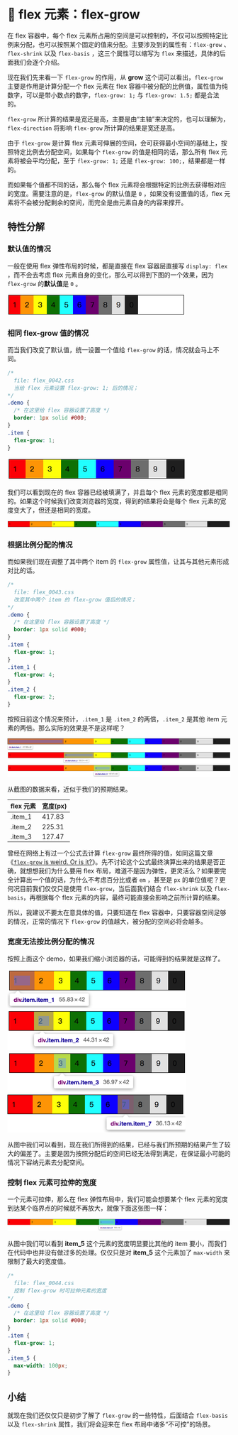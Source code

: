 # 📕 flex 元素：flex-grow

在 flex 容器中，每个 flex 元素所占用的空间是可以控制的，不仅可以按照特定比例来分配，也可以按照某个固定的值来分配。主要涉及到的属性有：`flex-grow`  、`flex-shrink` 以及 `flex-basis` ，这三个属性可以缩写为 `flex` 来描述，具体的后面我们会逐个介绍。

现在我们先来看一下 `flex-grow` 的作用，从 **grow** 这个词可以看出，`flex-grow` 主要是作用是计算分配一个 flex 元素在 flex 容器中被分配的比例值，属性值为纯数字，可以是带小数点的数字，`flex-grow: 1;` 与 `flex-grow: 1.5;` 都是合法的。

`flex-grow` 所计算的结果是宽还是高，主要是由“主轴”来决定的，也可以理解为，`flex-direction` 将影响 `flex-grow` 所计算的结果是宽还是高。

由于 `flex-grow` 是计算 flex 元素可伸展的空间，会可获得最小空间的基础上，按照特定比例去分配空间，如果每个 `flex-grow` 的值是相同的话，那么所有 flex 元素将被会平均分配，至于 `flex-grow: 1;` 还是 `flex-grow: 100;`，结果都是一样的。

而如果每个值都不同的话，那么每个 flex 元素将会根据特定的比例去获得相对应的宽度。需要注意的是，`flex-grow` 的默认值是 `0` ，如果没有设置值的话，flex 元素将不会被分配剩余的空间，而完全是由元素自身的内容来撑开。

## 特性分解

### 默认值的情况

一般在使用 flex 弹性布局的时候，都是直接在 flex 容器层直接写 `display: flex` ，而不会去考虑 flex 元素自身的变化，那么可以得到下图的一个效果，因为 `flex-grow` 的**默认值**是 `0` 。

<img src="image/02-10-01.png" style="zoom:50%;" />



### 相同 flex-grow 值的情况

而当我们改变了默认值，统一设置一个值给 `flex-grow` 的话，情况就会马上不同。

```css
/* 
  file: flex_0042.css
  当给 flex 元素设置 flex-grow: 1; 后的情况；
*/
.demo {
  /* 在这里给 flex 容器设置了高度 */
  border: 1px solid #000;
}
.item {
  flex-grow: 1;
}
```

<img src="image/02-10-02.png" style="zoom:50%;" />

我们可以看到现在的 flex 容器已经被填满了，并且每个 flex 元素的宽度都是相同的。如果这个时候我们改变浏览器的宽度，得到的结果将会是每个 flex 元素的宽度变大了，但还是相同的宽度。

<img src="image/02-10-03.png" style="zoom:50%;" />



### 根据比例分配的情况

而如果我们现在调整了其中两个 item 的 `flex-grow` 属性值，让其与其他元素形成对比的话。

```css
/* 
  file: flex_0043.css
  改变其中两个 item 的 flex-grow 值后的情况；
*/
.demo {
  /* 在这里给 flex 容器设置了高度 */
  border: 1px solid #000;
}
.item {
  flex-grow: 1;
}
.item_1 {
  flex-grow: 4;
}
.item_2 {
  flex-grow: 2;
}
```

按照目前这个情况来预计，`.item_1` 是 `.item_2` 的两倍，`.item_2` 是其他 item 元素的两倍。那么实际的效果是不是这样呢？

<img src="image/02-10-04.png" style="zoom:50%;" />

<img src="image/02-10-05.png" style="zoom:50%;" />

<img src="image/02-10-06.png" style="zoom:50%;" />

从截图的数据来看，近似于我们的预期结果。

| flex 元素 | 宽度(px) |
| ------- | ------ |
| .item_1 | 417.83 |
| .item_2 | 225.31 |
| .item_3 | 127.47 |

曾经在网络上有过一个公式去计算 `flex-grow` 最终所得的值，如同这篇文章《[`flex-grow` is weird. Or is it?](https://css-tricks.com/flex-grow-is-weird/)》。先不讨论这个公式最终演算出来的结果是否正确，就想想我们为什么要用 flex 布局，难道不是因为弹性，更灵活么？如果要完全计算出一个值的话，为什么不考虑百分比或者 `em` ，甚至是 `px` 的单位值呢？更何况目前我们仅仅只是使用 `flex-grow`，当后面我们结合 `flex-shrink` 以及 `flex-basis`，再根据每个  flex 元素的内容，最终可能直接会影响之前所计算的结果。

所以，我建议不要太在意具体的值，只要知道在 flex 容器中，只要容器空间足够的情况，正常的情况下 `flex-grow` 的值越大，被分配的空间必将会越多。



### 宽度无法按比例分配的情况

按照上面这个 demo，如果我们缩小浏览器的话，可能得到的结果就是这样了。

<img src="image/02-10-07.png" style="zoom:50%;" />

<img src="image/02-10-08.png" style="zoom:50%;" />

<img src="image/02-10-09.png" style="zoom:50%;" />

<img src="image/02-10-10.png" style="zoom:50%;" />

从图中我们可以看到，现在我们所得到的结果，已经与我们所预期的结果产生了较大的偏差了。主要是因为按照分配后的空间已经无法得到满足，在保证最小可能的情况下容纳元素去分配空间。



### 控制 flex 元素可拉伸的宽度

一个元素可拉伸，那么在 flex 弹性布局中，我们可能会想要某个 flex 元素的宽度到达某个临界点的时候就不再放大，就像下面这张图一样：

<img src="image/02-10-11.png" style="zoom:50%;" />

从图中我们可以看到 **item_5** 这个元素的宽度明显要比其他的 item 要小，而我们在代码中也并没有做过多的处理。仅仅只是对 **item_5** 这个元素加了 `max-width` 来限制了最大的宽度值。

```css
/* 
  file: flex_0044.css
  控制 flex-grow 时可拉伸元素的宽度
*/
.demo {
  /* 在这里给 flex 容器设置了高度 */
  border: 1px solid #000;
}
.item {
  flex-grow: 1;
}
.item_5 {
  max-width: 100px;
}
```



## 小结

就现在我们还仅仅只是初步了解了 `flex-grow` 的一些特性，后面结合 `flex-basis` 以及 `flex-shrink` 属性，我们将会迎来在 flex 布局中诸多“不可控”的场景。

